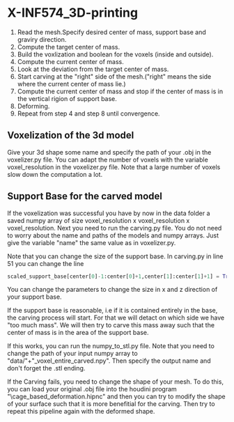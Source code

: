 # X-INF574_3D-printing

1. Read the mesh.Specify desired center of mass, support base and graviry direction.
2. Compute the target center of mass.
3. Build the voxlization and boolean for the voxels (inside and outside).
4. Compute the current center of mass.
5. Look at the deviation from the target center of mass.
6. Start carving at the "right" side of the mesh.("right" means the side where the current center of mass lie.)
7. Compute the current center of mass and stop if the center of mass is in the vertical rigion of support base.
8. Deforming.
9. Repeat from step 4 and step 8 until convergence.


## Voxelization of the 3d model

Give your 3d shape some name and specify the path of your .obj in the voxelizer.py file. You can adapt the number of voxels with the variable voxel_resolution in the voxelizer.py file. Note that a large number of voxels slow down the computation a lot.

## Support Base for the carved model
If the voxelization was successful you have by now in the data folder a saved numpy array of size voxel_resolution x voxel_resolution x voxel_resolution. Next you need to run the carving.py file. You do not need to worry about the name and paths of the models and numpy arrays. Just give the variable "name" the same value as in voxelizer.py.

Note that you can change the size of the support base. In carving.py in line 51 you can change the line 

```python
scaled_support_base[center[0]-1:center[0]+1,center[1]:center[1]+1] = True
```

You can change the parameters to change the size in x and z direction of your support base.

If the support base is reasonable, i.e if it is contained entirely in the base, the carving process will start. For that we will detact on which side we have "too much mass". We will then try to carve this mass away such that the center of mass is in the area of the support base.

If this works, you can run the numpy_to_stl.py file. Note that you need to change the path of your input numpy array to 
"data/"<name>+"_voxel_entire_carved.npy". Then specify the output name and don't forget the .stl ending.

If the Carving fails, you need to change the shape of your mesh. To do this, you can load your original .obj file into the houdini program "\cage_based_deformation.hipnc" and then you can try to modify the shape of your surface such that it is more benefitial for the carving. Then try to repeat this pipeline again with the deformed shape.




